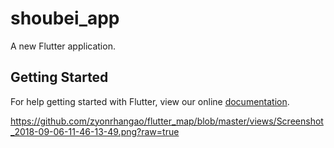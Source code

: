 # shoubei_app

A new Flutter application.

## Getting Started

For help getting started with Flutter, view our online
[documentation](https://flutter.io/).

https://github.com/zyonrhangao/flutter_map/blob/master/views/Screenshot_2018-09-06-11-46-13-49.png?raw=true
